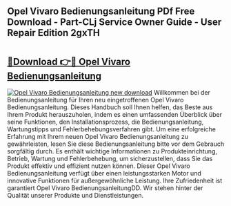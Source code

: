 ## Opel Vivaro Bedienungsanleitung PDf Free Download - Part-CLj Service Owner Guide - User Repair Edition 2gxTH

# <h2><a href="http://df00f56.blite.top/?on=Opel+Vivaro+Bedienungsanleitung">🔗Download 👉🔴 Opel Vivaro Bedienungsanleitung</a></h2>

[![Opel Vivaro Bedienungsanleitung new download](https://i.imgur.com/lujVjoI.png)](http://df00f56.blite.top/?on=Opel+Vivaro+Bedienungsanleitung)
Willkommen bei der Bedienungsanleitung für Ihren neu eingetroffenen Opel Vivaro Bedienungsanleitung. Dieses Handbuch soll Ihnen helfen, das Beste aus Ihrem Produkt herauszuholen, indem es einen umfassenden Überblick über seine Funktionen, den Installationsprozess, die Bedienungsanleitung, Wartungstipps und Fehlerbehebungsverfahren gibt. Um eine erfolgreiche Erfahrung mit Ihrem neuen Opel Vivaro Bedienungsanleitung zu gewährleisten, lesen Sie diese Bedienungsanleitung bitte vor dem Gebrauch sorgfältig durch. Es enthält wichtige Informationen zu Produkteinrichtung, Betrieb, Wartung und Fehlerbehebung, um sicherzustellen, dass Sie das Produkt effektiv und effizient nutzen können. Dieser Opel Vivaro Bedienungsanleitung verfügt über einen leistungsstarken Motor und innovative Funktionen für außergewöhnliche Leistung. Ihre Zufriedenheit ist garantiert Opel Vivaro BedienungsanleitungDD. Wir stehen hinter der Qualität unserer Produkte und Dienstleistungen.
